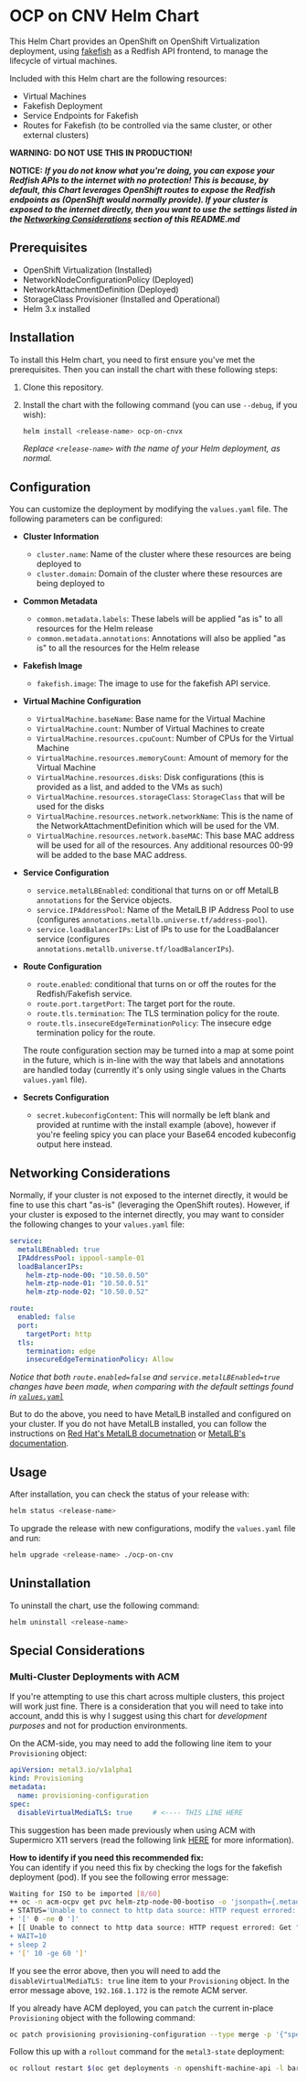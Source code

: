 # OCP on CNV Helm Chart
This Helm Chart provides an OpenShift on OpenShift Virtualization deployment, using [fakefish](https://github.com/openshift-metal3/fakefish) as a Redfish API frontend, to manage the lifecycle of virtual machines.

Included with this Helm chart are the following resources:

- Virtual Machines
- Fakefish Deployment
- Service Endpoints for Fakefish
- Routes for Fakefish (to be controlled via the same cluster, or other external clusters)

**WARNING:** **DO NOT USE THIS IN PRODUCTION!** <br>

**NOTICE:** ***If you ***do not know what you're doing***, **you can expose your Redfish APIs to the internet with no protection**! This is because, by default, this Chart leverages OpenShift routes to expose the Redfish endpoints as (OpenShift would normally provide). If your cluster is exposed to the internet directly, then you want to use the settings listed in the [Networking Considerations](./#networking-considerations) section of this README.md***

## Prerequisites

- OpenShift Virtualization (Installed)
- NetworkNodeConfigurationPolicy (Deployed)
- NetworkAttachmentDefinition (Deployed)
- StorageClass Provisioner (Installed and Operational)
- Helm 3.x installed

## Installation

To install this Helm chart, you need to first ensure you've met the prerequisites. Then you can install the chart with these following steps:

1. Clone this repository.

2. Install the chart with the following command (you can use `--debug`, if you wish):

   ```bash
   helm install <release-name> ocp-on-cnvx
   ```

   _Replace `<release-name>` with the name of your Helm deployment, as normal._

## Configuration

You can customize the deployment by modifying the `values.yaml` file. The following parameters can be configured:

- **Cluster Information**
  - `cluster.name`: Name of the cluster where these resources are being deployed to
  - `cluster.domain`: Domain of the cluster where these resources are being deployed to

- **Common Metadata**
  - `common.metadata.labels`: These labels will be applied "as is" to all resources for the Helm release
  - `common.metadata.annotations`: Annotations will also be applied "as is" to all the resources for the Helm release

- **Fakefish Image**
  - `fakefish.image`: The image to use for the fakefish API service.

- **Virtual Machine Configuration**
  - `VirtualMachine.baseName`: Base name for the Virtual Machine
  - `VirtualMachine.count`: Number of Virtual Machines to create
  - `VirtualMachine.resources.cpuCount`: Number of CPUs for the Virtual Machine
  - `VirtualMachine.resources.memoryCount`: Amount of memory for the Virtual Machine
  - `VirtualMachine.resources.disks`: Disk configurations (this is provided as a list, and added to the VMs as such)
  - `VirtualMachine.resources.storageClass`: `StorageClass` that will be used for the disks
  - `VirtualMachine.resources.network.networkName`: This is the name of the NetworkAttachmentDefinition which will be used for the VM.
  - `VirtualMachine.resources.network.baseMAC`: This base MAC address will be used for all of the resources. Any additional resources 00-99 will be added to the base MAC address.

- **Service Configuration**
  - `service.metalLBEnabled`: conditional that turns on or off MetalLB `annotations` for the Service objects.
  - `service.IPAddressPool`: Name of the MetalLB IP Address Pool to use (configures `annotations.metallb.universe.tf/address-pool`).
  - `service.loadBalancerIPs`: List of IPs to use for the LoadBalancer service (configures `annotations.metallb.universe.tf/loadBalancerIPs`).

- **Route Configuration**
  - `route.enabled`: conditional that turns on or off the routes for the Redfish/Fakefish service.
  - `route.port.targetPort`: The target port for the route.
  - `route.tls.termination`: The TLS termination policy for the route.
  - `route.tls.insecureEdgeTerminationPolicy`: The insecure edge termination policy for the route.

   The route configuration section may be turned into a map at some point in the future, which is in-line with the way that labels and annotations are handled today (currently it's only using single values in the Charts `values.yaml` file).

- **Secrets Configuration**
  - `secret.kubeconfigContent`: This will normally be left blank and provided at runtime with the install example (above), however if you're feeling spicy you can place your Base64 encoded kubeconfig output here instead.

## Networking Considerations

Normally, if your cluster is not exposed to the internet directly, it would be fine to use this chart "as-is" (leveraging the OpenShift routes). However, if your cluster is exposed to the internet directly, you may want to consider the following changes to your `values.yaml` file:

```yaml
service:
  metalLBEnabled: true
  IPAddressPool: ippool-sample-01
  loadBalancerIPs:
    helm-ztp-node-00: "10.50.0.50"
    helm-ztp-node-01: "10.50.0.51"
    helm-ztp-node-02: "10.50.0.52"

route:
  enabled: false
  port:
    targetPort: http
  tls:
    termination: edge
    insecureEdgeTerminationPolicy: Allow
```

*Notice that both `route.enabled=false` and `service.metalLBEnabled=true` changes have been made, when comparing with the default settings found in [`values.yaml`](./ocp-on-cnv/values.yaml)*

But to do the above, you need to have MetalLB installed and configured on your cluster. If you do not have MetalLB installed, you can follow the instructions on [Red Hat's MetalLB documetnation](https://docs.openshift.com/container-platform/4.17/networking/networking_operators/metallb-operator/metallb-operator-install.html) or [MetalLB's documentation](https://metallb.universe.tf/).

## Usage

After installation, you can check the status of your release with:

```bash
helm status <release-name>
```

To upgrade the release with new configurations, modify the `values.yaml` file and run:

```bash
helm upgrade <release-name> ./ocp-on-cnv
```

## Uninstallation

To uninstall the chart, use the following command:

```bash
helm uninstall <release-name>
```

## Special Considerations

### Multi-Cluster Deployments with ACM

If you're attempting to use this chart across multiple clusters, this project will work just fine. There is a consideration that you will need to take into account, andd this is why I suggest using this chart for _development purposes_ and not for production environments.

On the ACM-side, you may need to add the following line item to your `Provisioning` object:

```yaml
apiVersion: metal3.io/v1alpha1
kind: Provisioning
metadata:
  name: provisioning-configuration
spec:
  disableVirtualMediaTLS: true     # <---- THIS LINE HERE
```

This suggestion has been made previously when using ACM with Supermicro X11 servers (read the following link [HERE](https://docs.openshift.com/container-platform/4.16/edge_computing/ztp-deploying-far-edge-sites.html#ztp-troubleshooting-ztp-gitops-supermicro-tls_ztp-deploying-far-edge-sites) for more information).

**How to identify if you need this recommended fix:** <br>
You can identify if you need this fix by checking the logs for the fakefish deployment (pod). If you see the following error message:

```bash
Waiting for ISO to be imported [8/60]
++ oc -n acm-ocpv get pvc helm-ztp-node-00-bootiso -o 'jsonpath={.metadata.annotations.cdi\.kubevirt\.io/storage\.condition\.running\.message}'
+ STATUS='Unable to connect to http data source: HTTP request errored: Get "https://192.168.1.172:6183/redfish/boot-7847b914-f008-4969-9196-6d58ee165204.iso": tls: failed to verify certificate: x509: cannot validate certificate for 192.168.1.172 because it doesn'\''t contain any IP SANs'
+ '[' 0 -ne 0 ']'
+ [[ Unable to connect to http data source: HTTP request errored: Get "https://192.168.1.172:6183/redfish/boot-7847b914-f008-4969-9196-6d58ee165204.iso": tls: failed to verify certificate: x509: cannot validate certificate for 192.168.1.172 because it doesn't contain any IP SANs != \I\m\p\o\r\t\ \C\o\m\p\l\e\t\e ]]
+ WAIT=10
+ sleep 2
+ '[' 10 -ge 60 ']'
```

If you see the error above, then you will need to add the `disableVirtualMediaTLS: true` line item to your `Provisioning` object. In the error message above, `192.168.1.172` is the remote ACM server.

If you already have ACM deployed, you can `patch` the current in-place `Provisioning` object with the following command:

```bash
oc patch provisioning provisioning-configuration --type merge -p '{"spec":{"disableVirtualMediaTLS": true}}'
```

Follow this up with a `rollout` command for the `metal3-state` deployment:

```bash
oc rollout restart $(oc get deployments -n openshift-machine-api -l baremetal.openshift.io/cluster-baremetal-operator=metal3-state -o name --no-headers=true) -n openshift-machine-api
```
